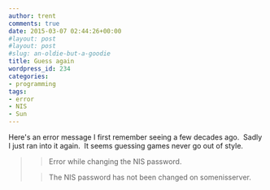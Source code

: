 ```yaml
---
author: trent
comments: true
date: 2015-03-07 02:44:26+00:00
#layout: post
#layout: post
#slug: an-oldie-but-a-goodie
title: Guess again
wordpress_id: 234
categories:
- programming
tags:
- error
- NIS
- Sun
---
```


Here's an error message I first remember seeing a few decades ago.  Sadly I just ran into it again.  It seems guessing games never go out of style.


<blockquote>

> 
> Error while changing the NIS password.
> 
> 

> 
> The NIS password has not been changed on somenisserver.
> 
> </blockquote>
